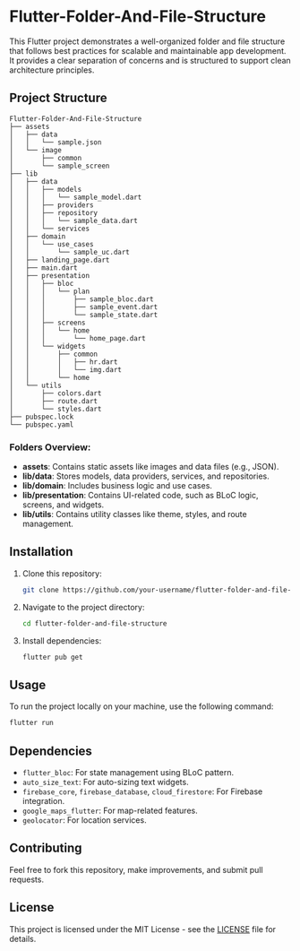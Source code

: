 
# Flutter-Folder-And-File-Structure

This Flutter project demonstrates a well-organized folder and file structure that follows best practices for scalable and maintainable app development. It provides a clear separation of concerns and is structured to support clean architecture principles.

## Project Structure

```plaintext
Flutter-Folder-And-File-Structure
├── assets
│   ├── data
│   │   └── sample.json
│   └── image
│       ├── common
│       └── sample_screen
├── lib
│   ├── data
│   │   ├── models
│   │   │   └── sample_model.dart
│   │   ├── providers
│   │   ├── repository
│   │   │   └── sample_data.dart
│   │   └── services
│   ├── domain
│   │   └── use_cases
│   │       └── sample_uc.dart
│   ├── landing_page.dart
│   ├── main.dart
│   ├── presentation
│   │   ├── bloc
│   │   │   └── plan
│   │   │       ├── sample_bloc.dart
│   │   │       ├── sample_event.dart
│   │   │       └── sample_state.dart
│   │   ├── screens
│   │   │   └── home
│   │   │       └── home_page.dart
│   │   └── widgets
│   │       ├── common
│   │       │   ├── hr.dart
│   │       │   └── img.dart
│   │       └── home
│   └── utils
│       ├── colors.dart
│       ├── route.dart
│       └── styles.dart
├── pubspec.lock
└── pubspec.yaml
```

### Folders Overview:
- **assets**: Contains static assets like images and data files (e.g., JSON).
- **lib/data**: Stores models, data providers, services, and repositories.
- **lib/domain**: Includes business logic and use cases.
- **lib/presentation**: Contains UI-related code, such as BLoC logic, screens, and widgets.
- **lib/utils**: Contains utility classes like theme, styles, and route management.

## Installation

1. Clone this repository:
   ```bash
   git clone https://github.com/your-username/flutter-folder-and-file-structure.git
   ```

2. Navigate to the project directory:
   ```bash
   cd flutter-folder-and-file-structure
   ```

3. Install dependencies:
   ```bash
   flutter pub get
   ```

## Usage

To run the project locally on your machine, use the following command:

```bash
flutter run
```

## Dependencies

- `flutter_bloc`: For state management using BLoC pattern.
- `auto_size_text`: For auto-sizing text widgets.
- `firebase_core`, `firebase_database`, `cloud_firestore`: For Firebase integration.
- `google_maps_flutter`: For map-related features.
- `geolocator`: For location services.

## Contributing

Feel free to fork this repository, make improvements, and submit pull requests.

## License

This project is licensed under the MIT License - see the [LICENSE](LICENSE) file for details.
